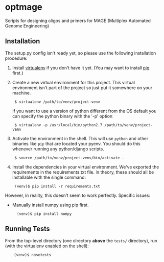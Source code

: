 optmage
=======

Scripts for designing oligos and primers for MAGE (Multiplex Automated Genome Engineering)

## Installation

The setup.py config isn't ready yet, so please use the following installation procedure:

1. Install [virtualenv](http://www.virtualenv.org/en/latest/index.html) if you don't have it yet. (You may want to install [pip](http://pypi.python.org/pypi/pip/) first.)

2. Create a new virtual environment for this project. This virtual environment isn't part of the project so just put it somewhere on your machine.

        $ virtualenv /path/to/venv/project-venv

    If you want to use a version of python different from the OS default you can specify the python binary with the '-p' option:

        $ virtualenv -p /usr/local/bin/python2.7 /path/to/venv/project-venv

3. Activate the environment in the shell. This will use `python` and other binaries like `pip` that are located your pyenv. You should do this whenever running any python/django scripts.

        $ source /path/to/venv/project-venv/bin/activate .

4. Install the dependencies in your virtual environment. We've exported the requirements in the requirements.txt file. In theory, these should all be installable with the single command:

        (venv)$ pip install -r requirements.txt

However, in reality, this doesn't seem to work perfectly. Specific issues:

* Manually install numpy using pip first.

        (venv)$ pip install numpy

## Running Tests

From the top-level directory (one directory **above** the `tests/` directory), run (with the virtualenv enabled on the shell):

        (venv)$ nosetests
